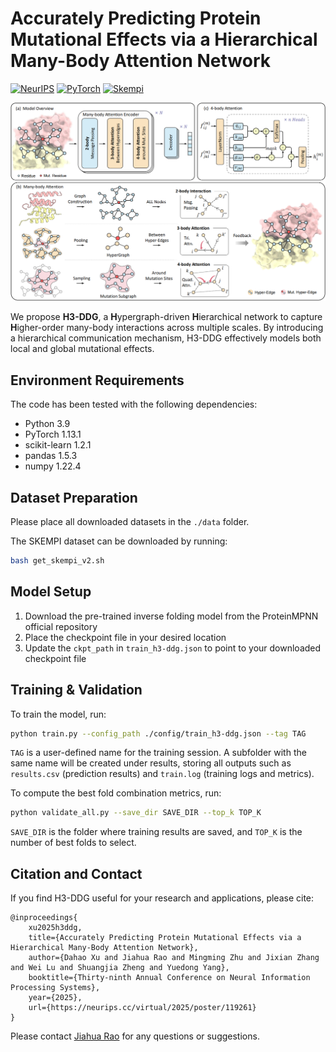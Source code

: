 # Accurately Predicting Protein Mutational Effects via a Hierarchical Many-Body Attention Network

[![NeurIPS](https://img.shields.io/badge/NeurIPS-2025-plum.svg)](https://neurips.cc/Conferences/2025)
[![PyTorch](https://img.shields.io/badge/PyTorch-1.13.1-pink.svg)](https://pytorch.org/)
[![Skempi](https://img.shields.io/badge/Skempi-v2.0-skyblue.svg)](https://life.bsc.es/pid/skempi2/)

<img src="fig1-model.png" with=80%>

We propose **H3-DDG**, a **H**ypergraph-driven **H**ierarchical network to capture **H**igher-order many-body interactions across multiple scales. By introducing a hierarchical communication mechanism, H3-DDG effectively models both local and global mutational effects.

## Environment Requirements

The code has been tested with the following dependencies:
- Python 3.9
- PyTorch 1.13.1
- scikit-learn 1.2.1
- pandas 1.5.3
- numpy 1.22.4

## Dataset Preparation

Please place all downloaded datasets in the `./data` folder.

The SKEMPI dataset can be downloaded by running:
```bash
bash get_skempi_v2.sh
```


## Model Setup

1. Download the pre-trained inverse folding model from the ProteinMPNN official repository
2. Place the checkpoint file in your desired location
3. Update the `ckpt_path` in `train_h3-ddg.json` to point to your downloaded checkpoint file

## Training & Validation

To train the model, run:
```bash
python train.py --config_path ./config/train_h3-ddg.json --tag TAG
```

`TAG` is a user-defined name for the training session. A subfolder with the same name will be created under results, storing all outputs such as `results.csv` (prediction results) and `train.log` (training logs and metrics).

To compute the best fold combination metrics, run:

```bash
python validate_all.py --save_dir SAVE_DIR --top_k TOP_K
```

`SAVE_DIR` is the folder where training results are saved, and `TOP_K` is the number of best folds to select.

## Citation and Contact

If you find H3-DDG useful for your research and applications, please cite:

```
@inproceedings{
    xu2025h3ddg,
    title={Accurately Predicting Protein Mutational Effects via a Hierarchical Many-Body Attention Network},
    author={Dahao Xu and Jiahua Rao and Mingming Zhu and Jixian Zhang and Wei Lu and Shuangjia Zheng and Yuedong Yang},
    booktitle={Thirty-ninth Annual Conference on Neural Information Processing Systems},
    year={2025},
    url={https://neurips.cc/virtual/2025/poster/119261}
}
```

Please contact [Jiahua Rao](raojh7@mail.sysu.edu.cn) for any questions or suggestions.